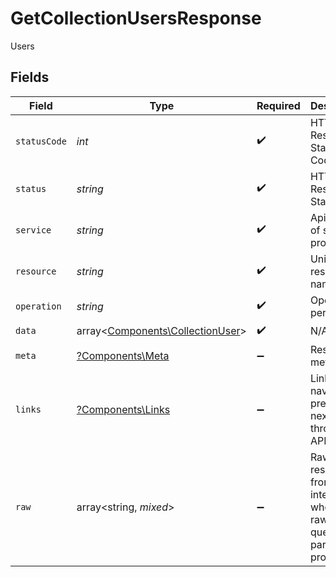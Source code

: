 # GetCollectionUsersResponse

Users


## Fields

| Field                                                                         | Type                                                                          | Required                                                                      | Description                                                                   | Example                                                                       |
| ----------------------------------------------------------------------------- | ----------------------------------------------------------------------------- | ----------------------------------------------------------------------------- | ----------------------------------------------------------------------------- | ----------------------------------------------------------------------------- |
| `statusCode`                                                                  | *int*                                                                         | :heavy_check_mark:                                                            | HTTP Response Status Code                                                     | 200                                                                           |
| `status`                                                                      | *string*                                                                      | :heavy_check_mark:                                                            | HTTP Response Status                                                          | OK                                                                            |
| `service`                                                                     | *string*                                                                      | :heavy_check_mark:                                                            | Apideck ID of service provider                                                | jira                                                                          |
| `resource`                                                                    | *string*                                                                      | :heavy_check_mark:                                                            | Unified API resource name                                                     | Tickets                                                                       |
| `operation`                                                                   | *string*                                                                      | :heavy_check_mark:                                                            | Operation performed                                                           | all                                                                           |
| `data`                                                                        | array<[Components\CollectionUser](../../Models/Components/CollectionUser.md)> | :heavy_check_mark:                                                            | N/A                                                                           |                                                                               |
| `meta`                                                                        | [?Components\Meta](../../Models/Components/Meta.md)                           | :heavy_minus_sign:                                                            | Response metadata                                                             |                                                                               |
| `links`                                                                       | [?Components\Links](../../Models/Components/Links.md)                         | :heavy_minus_sign:                                                            | Links to navigate to previous or next pages through the API                   |                                                                               |
| `raw`                                                                         | array<string, *mixed*>                                                        | :heavy_minus_sign:                                                            | Raw response from the integration when raw=true query param is provided       |                                                                               |